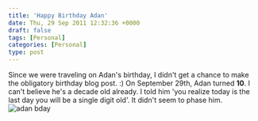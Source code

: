 ```yaml
---
title: 'Happy Birthday Adan'
date: Thu, 29 Sep 2011 12:32:36 +0000
draft: false
tags: [Personal]
categories: [Personal]
type: post
---
```


Since we were traveling on Adan's birthday, I didn't get a chance to make the obligatory birthday blog post. :) On September 29th, Adan turned **10**. I can't believe he's a decade old already. I told him 'you realize today is the last day you will be a single digit old'. It didn't seem to phase him. ![](http://farm7.static.flickr.com/6157/6197185700_823a9fa33e.jpg "adan bday")